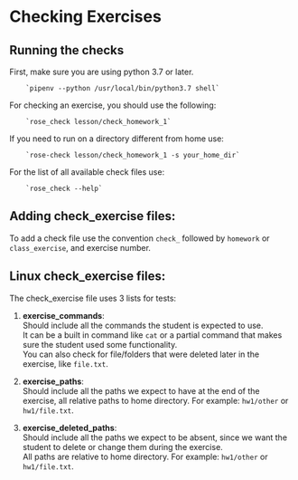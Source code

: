 # Checking Exercises

## Running the checks

First, make sure you are using python 3.7 or later.  

        `pipenv --python /usr/local/bin/python3.7 shell`

For checking an exercise, you should use the following:  

        `rose_check lesson/check_homework_1`

If you need to run on a directory different from home use:

        `rose-check lesson/check_homework_1 -s your_home_dir`

For the list of all available check files use:

        `rose_check --help`


## Adding check_exercise files:

To add a check file use the convention `check_` followed by `homework` or `class_exercise`, and exercise number.

## Linux check_exercise files:

The check_exercise file uses 3 lists for tests:
1. **exercise_commands**:  
   Should include all the commands the student is expected to use.  
   It can be a built in command like `cat` or a partial command that makes sure the student used some functionality.  
   You can also check for file/folders that were deleted later in the exercise, like `file.txt`.

2. **exercise_paths**:  
   Should include all the paths we expect to have at the end of the exercise, all relative paths to home directory.
   For example: `hw1/other` or `hw1/file.txt`.
   
3. **exercise_deleted_paths**:  
   Should include all the paths we expect to be absent, since we want the student to delete or change them during the exercise.  
   All paths are relative to home directory.
   For example: `hw1/other` or `hw1/file.txt`.
